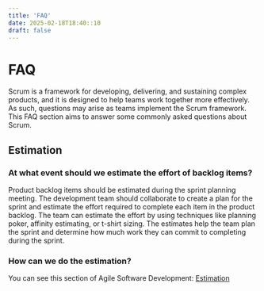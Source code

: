 ```yaml
---
title: 'FAQ'
date: 2025-02-18T18:40::10
draft: false
---
```


# FAQ

Scrum is a framework for developing, delivering, and sustaining complex products, and it is designed to help teams work together more effectively. As such, questions may arise as teams implement the Scrum framework. This FAQ section aims to answer some commonly asked questions about Scrum.

## Estimation

### At what event should we estimate the effort of backlog items?

Product backlog items should be estimated during the sprint planning meeting. The development team should collaborate to create a plan for the sprint and estimate the effort required to complete each item in the product backlog. The team can estimate the effort by using techniques like planning poker, affinity estimating, or t-shirt sizing. The estimates help the team plan the sprint and determine how much work they can commit to completing during the sprint.

### How can we do the estimation?

You can see this section of Agile Software Development: [Estimation](../../Project%20Management%20b119a8bea6cf49f2baa6dbca3a3c7dd9/Estimation%20f03638c67e6a4777b61343b1e8b223a2.md)
